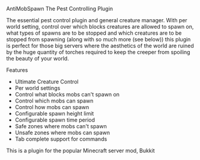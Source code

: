 AntiMobSpawn
The Pest Controlling Plugin

The essential pest control plugin and general creature manager. With per world setting, control over which blocks creatures are allowed to spawn on, what types of spawns are to be stopped and which creatures are to be stopped from spawning (along with so much more (see below)) this plugin is perfect for those big servers where the aesthetics of the world are ruined by the huge quantity of torches required to keep the creeper from spoiling the beauty of your world.

Features

* Ultimate Creature Control
* Per world settings
* Control what blocks mobs can't spawn on
* Control which mobs can spawn
* Control how mobs can spawn
* Configurable spawn height limit
* Configurable spawn time period
* Safe zones where mobs can't spawn
* Unsafe zones where mobs can spawn
* Tab complete support for commands 

This is a plugin for the popular Minecraft server mod, Bukkit
